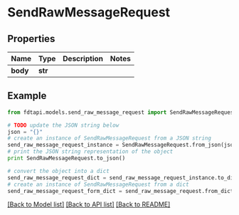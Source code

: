# SendRawMessageRequest


## Properties
Name | Type | Description | Notes
------------ | ------------- | ------------- | -------------
**body** | **str** |  | 

## Example

```python
from fdtapi.models.send_raw_message_request import SendRawMessageRequest

# TODO update the JSON string below
json = "{}"
# create an instance of SendRawMessageRequest from a JSON string
send_raw_message_request_instance = SendRawMessageRequest.from_json(json)
# print the JSON string representation of the object
print SendRawMessageRequest.to_json()

# convert the object into a dict
send_raw_message_request_dict = send_raw_message_request_instance.to_dict()
# create an instance of SendRawMessageRequest from a dict
send_raw_message_request_form_dict = send_raw_message_request.from_dict(send_raw_message_request_dict)
```
[[Back to Model list]](../README.md#documentation-for-models) [[Back to API list]](../README.md#documentation-for-api-endpoints) [[Back to README]](../README.md)


